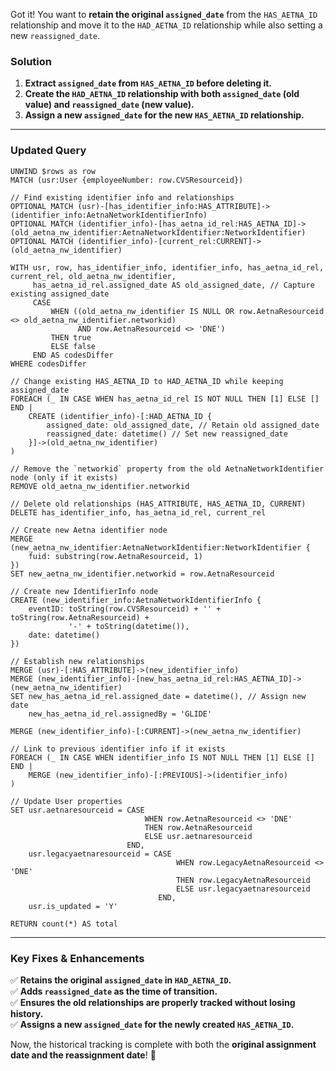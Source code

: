 Got it! You want to **retain the original `assigned_date`** from the `HAS_AETNA_ID` relationship and move it to the `HAD_AETNA_ID` relationship while also setting a new `reassigned_date`.  

### **Solution**
1. **Extract `assigned_date` from `HAS_AETNA_ID` before deleting it.**
2. **Create the `HAD_AETNA_ID` relationship with both `assigned_date` (old value) and `reassigned_date` (new value).**
3. **Assign a new `assigned_date` for the new `HAS_AETNA_ID` relationship.**

---

### **Updated Query**
```cypher
UNWIND $rows as row
MATCH (usr:User {employeeNumber: row.CVSResourceid})

// Find existing identifier info and relationships
OPTIONAL MATCH (usr)-[has_identifier_info:HAS_ATTRIBUTE]->(identifier_info:AetnaNetworkIdentifierInfo)
OPTIONAL MATCH (identifier_info)-[has_aetna_id_rel:HAS_AETNA_ID]->(old_aetna_nw_identifier:AetnaNetworkIdentifier:NetworkIdentifier)
OPTIONAL MATCH (identifier_info)-[current_rel:CURRENT]->(old_aetna_nw_identifier)

WITH usr, row, has_identifier_info, identifier_info, has_aetna_id_rel, current_rel, old_aetna_nw_identifier,
     has_aetna_id_rel.assigned_date AS old_assigned_date, // Capture existing assigned_date
     CASE 
         WHEN ((old_aetna_nw_identifier IS NULL OR row.AetnaResourceid <> old_aetna_nw_identifier.networkid) 
               AND row.AetnaResourceid <> 'DNE') 
         THEN true 
         ELSE false 
     END AS codesDiffer
WHERE codesDiffer

// Change existing HAS_AETNA_ID to HAD_AETNA_ID while keeping assigned_date
FOREACH (_ IN CASE WHEN has_aetna_id_rel IS NOT NULL THEN [1] ELSE [] END |
    CREATE (identifier_info)-[:HAD_AETNA_ID { 
        assigned_date: old_assigned_date, // Retain old assigned_date
        reassigned_date: datetime() // Set new reassigned_date
    }]->(old_aetna_nw_identifier)
)

// Remove the `networkid` property from the old AetnaNetworkIdentifier node (only if it exists)
REMOVE old_aetna_nw_identifier.networkid

// Delete old relationships (HAS_ATTRIBUTE, HAS_AETNA_ID, CURRENT)
DELETE has_identifier_info, has_aetna_id_rel, current_rel

// Create new Aetna identifier node
MERGE (new_aetna_nw_identifier:AetnaNetworkIdentifier:NetworkIdentifier { 
    fuid: substring(row.AetnaResourceid, 1) 
})
SET new_aetna_nw_identifier.networkid = row.AetnaResourceid

// Create new IdentifierInfo node
CREATE (new_identifier_info:AetnaNetworkIdentifierInfo { 
    eventID: toString(row.CVSResourceid) + '' + toString(row.AetnaResourceid) + 
             '-' + toString(datetime()), 
    date: datetime() 
})

// Establish new relationships
MERGE (usr)-[:HAS_ATTRIBUTE]->(new_identifier_info)
MERGE (new_identifier_info)-[new_has_aetna_id_rel:HAS_AETNA_ID]->(new_aetna_nw_identifier)
SET new_has_aetna_id_rel.assigned_date = datetime(), // Assign new date
    new_has_aetna_id_rel.assignedBy = 'GLIDE'

MERGE (new_identifier_info)-[:CURRENT]->(new_aetna_nw_identifier)

// Link to previous identifier info if it exists
FOREACH (_ IN CASE WHEN identifier_info IS NOT NULL THEN [1] ELSE [] END |
    MERGE (new_identifier_info)-[:PREVIOUS]->(identifier_info)
)

// Update User properties
SET usr.aetnaresourceid = CASE 
                              WHEN row.AetnaResourceid <> 'DNE' 
                              THEN row.AetnaResourceid 
                              ELSE usr.aetnaresourceid 
                          END,
    usr.legacyaetnaresourceid = CASE 
                                     WHEN row.LegacyAetnaResourceid <> 'DNE' 
                                     THEN row.LegacyAetnaResourceid 
                                     ELSE usr.legacyaetnaresourceid 
                                 END,
    usr.is_updated = 'Y'

RETURN count(*) AS total
```

---

### **Key Fixes & Enhancements**
✅ **Retains the original `assigned_date` in `HAD_AETNA_ID`.**  
✅ **Adds `reassigned_date` as the time of transition.**  
✅ **Ensures the old relationships are properly tracked without losing history.**  
✅ **Assigns a new `assigned_date` for the newly created `HAS_AETNA_ID`.**  

Now, the historical tracking is complete with both the **original assignment date and the reassignment date**! 🚀